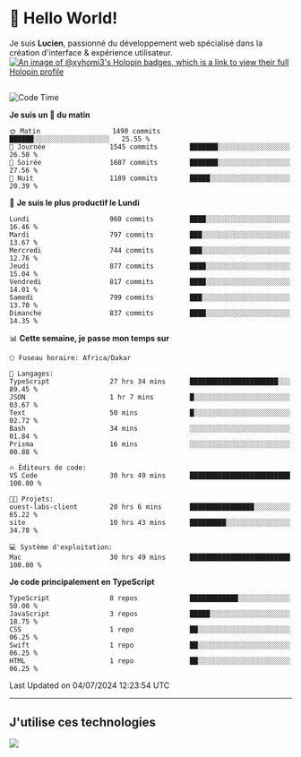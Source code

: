 # 👋 Hello World!

Je suis **Lucien**, passionné du développement web spécialisé dans la création d'interface & expérience utilisateur.
[![An image of @xyhomi3's Holopin badges, which is a link to view their full Holopin profile](https://holopin.me/xyhomi3)](https://holopin.io/@xyhomi3)

##

<!--START_SECTION:waka-->
![Code Time](http://img.shields.io/badge/Code%20Time-1%2C501%20hrs%203%20mins-blue)

**Je suis un 🐤 du matin** 

```text
🌞 Matin                  1490 commits        ██████░░░░░░░░░░░░░░░░░░░   25.55 % 
🌆 Journée                1545 commits        ███████░░░░░░░░░░░░░░░░░░   26.50 % 
🌃 Soirée                 1607 commits        ███████░░░░░░░░░░░░░░░░░░   27.56 % 
🌙 Nuit                   1189 commits        █████░░░░░░░░░░░░░░░░░░░░   20.39 % 
```
📅 **Je suis le plus productif le Lundi** 

```text
Lundi                    960 commits         ████░░░░░░░░░░░░░░░░░░░░░   16.46 % 
Mardi                    797 commits         ███░░░░░░░░░░░░░░░░░░░░░░   13.67 % 
Mercredi                 744 commits         ███░░░░░░░░░░░░░░░░░░░░░░   12.76 % 
Jeudi                    877 commits         ████░░░░░░░░░░░░░░░░░░░░░   15.04 % 
Vendredi                 817 commits         ████░░░░░░░░░░░░░░░░░░░░░   14.01 % 
Samedi                   799 commits         ███░░░░░░░░░░░░░░░░░░░░░░   13.70 % 
Dimanche                 837 commits         ████░░░░░░░░░░░░░░░░░░░░░   14.35 % 
```


📊 **Cette semaine, je passe mon temps sur** 

```text
🕑︎ Fuseau horaire: Africa/Dakar

💬 Langages: 
TypeScript               27 hrs 34 mins      ██████████████████████░░░   89.45 % 
JSON                     1 hr 7 mins         █░░░░░░░░░░░░░░░░░░░░░░░░   03.67 % 
Text                     50 mins             █░░░░░░░░░░░░░░░░░░░░░░░░   02.72 % 
Bash                     34 mins             ░░░░░░░░░░░░░░░░░░░░░░░░░   01.84 % 
Prisma                   16 mins             ░░░░░░░░░░░░░░░░░░░░░░░░░   00.88 % 

🔥 Éditeurs de code: 
VS Code                  30 hrs 49 mins      █████████████████████████   100.00 % 

🐱‍💻 Projets: 
ouest-labs-client        20 hrs 6 mins       ████████████████░░░░░░░░░   65.22 % 
site                     10 hrs 43 mins      █████████░░░░░░░░░░░░░░░░   34.78 % 

💻 Système d'exploitation: 
Mac                      30 hrs 49 mins      █████████████████████████   100.00 % 
```

**Je code principalement en TypeScript** 

```text
TypeScript               8 repos             ████████████░░░░░░░░░░░░░   50.00 % 
JavaScript               3 repos             █████░░░░░░░░░░░░░░░░░░░░   18.75 % 
CSS                      1 repo              ██░░░░░░░░░░░░░░░░░░░░░░░   06.25 % 
Swift                    1 repo              ██░░░░░░░░░░░░░░░░░░░░░░░   06.25 % 
HTML                     1 repo              ██░░░░░░░░░░░░░░░░░░░░░░░   06.25 % 
```




 Last Updated on 04/07/2024 12:23:54 UTC
<!--END_SECTION:waka-->
---

## J'utilise ces technologies

<p align="left">
  <a href="https://skillicons.dev">
    <img src="https://skillicons.dev/icons?i=ts,js,md,scss,tailwind,react,docker,express,astro,vite,nextjs,vercel,figma,ableton" />
  </a>
</p>

